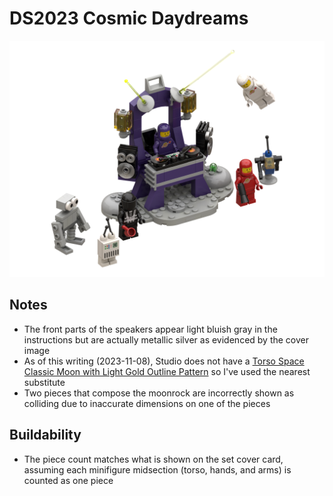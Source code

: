 DS2023 Cosmic Daydreams
==============

![](ds2023-cosmic-daydreams.png)

Notes
-----
- The front parts of the speakers appear light bluish gray in the instructions but are actually metallic silver as evidenced by the cover image
- As of this writing (2023-11-08), Studio does not have a [Torso Space Classic Moon with Light Gold Outline Pattern](https://www.bricklink.com/v2/catalog/catalogitem.page?P=973pb4514) so I've used the nearest substitute
- Two pieces that compose the moonrock are incorrectly shown as colliding due to inaccurate dimensions on one of the pieces

Buildability
------------
- The piece count matches what is shown on the set cover card, assuming each minifigure midsection (torso, hands, and arms) is counted as one piece